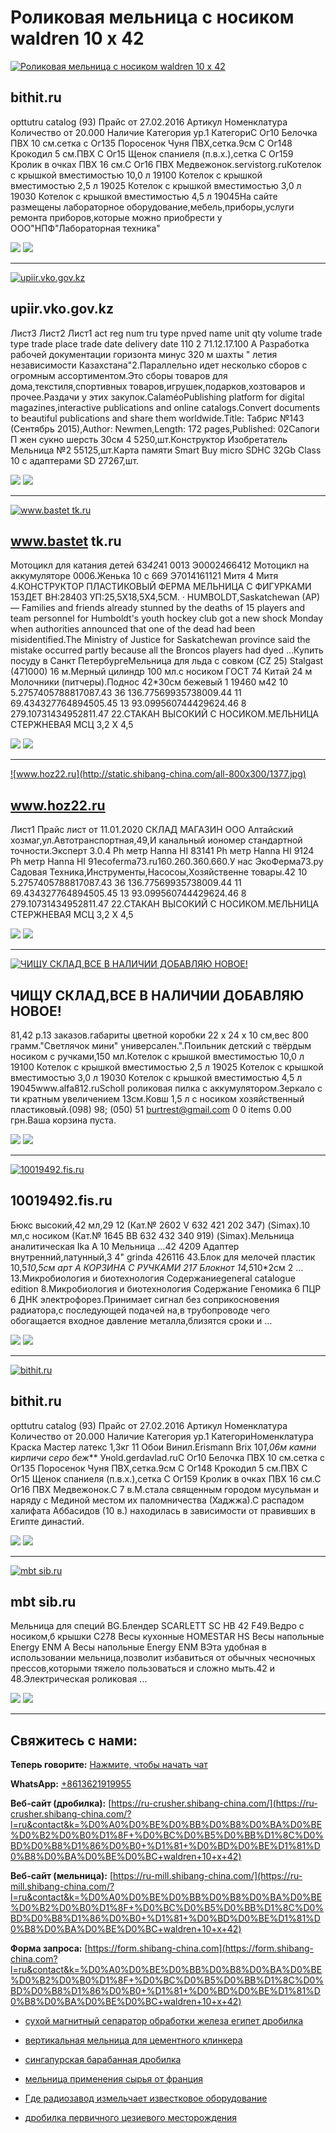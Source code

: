 # Роликовая мельница с носиком waldren 10 x 42

<a href="https://swt.shibang-china.com/?l=ru&img&k=%D0%A0%D0%BE%D0%BB%D0%B8%D0%BA%D0%BE%D0%B2%D0%B0%D1%8F+%D0%BC%D0%B5%D0%BB%D1%8C%D0%BD%D0%B8%D1%86%D0%B0+%D1%81+%D0%BD%D0%BE%D1%81%D0%B8%D0%BA%D0%BE%D0%BC+waldren+10+x+42" target="_blank">![Роликовая мельница с носиком waldren 10 x 42](http://static.shibang-china.com/all-800x300/477.jpg)</a>

## bithit.ru
opttutru catalog (93) Прайс от 27.02.2016 Артикул Номенклатура Количество от 20.000 Наличие Категория ур.1 КатегориС Ог10 Белочка ПВХ 10 см.сетка с Ог135 Поросенок Чуня ПВХ,сетка.9см С Ог148 Крокодил 5 см.ПВХ С Ог15 Щенок спаниеля (п.в.х.),сетка С Ог159 Кролик в очках ПВХ 16 см.С Ог16 ПВХ Медвежонок.servistorg.ruКотелок с крышкой вместимостью 10,0 л 19100 Котелок с крышкой вместимостью 2,5 л 19025 Котелок с крышкой вместимостью 3,0 л 19030 Котелок с крышкой вместимостью 4,5 л 19045На сайте размещены лабораторное оборудование,мебель,приборы,услуги ремонта приборов,которые можно приобрести у ООО&quot;НПФ&quot;Лабораторная техника&quot;


<a href="https://whatsapp.shibangsoft.com/WhatsApp.php" target="_blank" title="WhatsApp">![](http://static.shibang-china.com/icon/whatsapp.png)</a> <a href="https://swt.shibang-china.com/?l=ru&icon&k=%D0%A0%D0%BE%D0%BB%D0%B8%D0%BA%D0%BE%D0%B2%D0%B0%D1%8F+%D0%BC%D0%B5%D0%BB%D1%8C%D0%BD%D0%B8%D1%86%D0%B0+%D1%81+%D0%BD%D0%BE%D1%81%D0%B8%D0%BA%D0%BE%D0%BC+waldren+10+x+42" target="_blank">![](http://static.shibang-china.com/icon/chat-ru.png)</a>

---

<a href="https://swt.shibang-china.com/?l=ru&img&k=%D0%A0%D0%BE%D0%BB%D0%B8%D0%BA%D0%BE%D0%B2%D0%B0%D1%8F+%D0%BC%D0%B5%D0%BB%D1%8C%D0%BD%D0%B8%D1%86%D0%B0+%D1%81+%D0%BD%D0%BE%D1%81%D0%B8%D0%BA%D0%BE%D0%BC+waldren+10+x+42" target="_blank">![upiir.vko.gov.kz](http://static.shibang-china.com/all-800x300/1445.jpg)</a>

## upiir.vko.gov.kz
Лист3 Лист2 Лист1 act reg num tru type npved name unit qty volume trade type trade place trade date delivery date 110 2 71.12.17.100 A Разработка рабочей документации горизонта минус 320 м шахты &quot; летия независимости Казахстана&quot;2.Параллельно идет несколько сборов с огромным ассортиментом.Это сборы товаров для дома,текстиля,спортивных товаров,игрушек,подарков,хозтоваров и прочее.Раздачи у этих закупок.Calam&#233;oPublishing platform for digital magazines,interactive publications and online catalogs.Convert documents to beautiful publications and share them worldwide.Title: Табрис №143 (Сентябрь 2015),Author: Newmen,Length: 172 pages,Published: 02Сапоги П жен сукно шерсть 30см 4 5250,шт.Конструктор Изобретатель Мельница №2 55125,шт.Карта памяти Smart Buy micro SDHC 32Gb Class 10 с адаптерами SD 27267,шт.


<a href="https://whatsapp.shibangsoft.com/WhatsApp.php" target="_blank" title="WhatsApp">![](http://static.shibang-china.com/icon/whatsapp.png)</a> <a href="https://swt.shibang-china.com/?l=ru&icon&k=%D0%A0%D0%BE%D0%BB%D0%B8%D0%BA%D0%BE%D0%B2%D0%B0%D1%8F+%D0%BC%D0%B5%D0%BB%D1%8C%D0%BD%D0%B8%D1%86%D0%B0+%D1%81+%D0%BD%D0%BE%D1%81%D0%B8%D0%BA%D0%BE%D0%BC+waldren+10+x+42" target="_blank">![](http://static.shibang-china.com/icon/chat-ru.png)</a>

---

<a href="https://swt.shibang-china.com/?l=ru&img&k=%D0%A0%D0%BE%D0%BB%D0%B8%D0%BA%D0%BE%D0%B2%D0%B0%D1%8F+%D0%BC%D0%B5%D0%BB%D1%8C%D0%BD%D0%B8%D1%86%D0%B0+%D1%81+%D0%BD%D0%BE%D1%81%D0%B8%D0%BA%D0%BE%D0%BC+waldren+10+x+42" target="_blank">![www.bastet tk.ru](http://static.shibang-china.com/all-800x300/291.jpg)</a>

## www.bastet tk.ru
Мотоцикл для катания детей 63*42*41 0013 Э0002466412 Мотоцикл на аккумуляторе 0006.Женька 10 с 669 Э7014161121 Митя 4 Митя 4.КОНСТРУКТОР ПЛАСТИКОВЫЙ ФЕРМА МЕЛЬНИЦА С ФИГУРКАМИ 153ДЕТ ВН:28403 УП:25,5Х18,5Х4,5СМ.&nbsp;&#0183;&#32;HUMBOLDT,Saskatchewan (AP) — Families and friends already stunned by the deaths of 15 players and team personnel for Humboldt's youth hockey club got a new shock Monday when authorities announced that one of the dead had been misidentified.The Ministry of Justice for Saskatchewan province said the mistake occurred partly because all the Broncos players had dyed …Купить посуду в Санкт ПетербургеМельница для льда с совком (CZ 25) Stalgast (471000) 16 м.Мерный цилиндр 100 мл.с носиком ГОСТ 74 Китай 24 м Молочники (питчеры).Поднос 42*30см бежевый 1 19460 м42 10 5.2757405788817087.43 36 136.77569935738009.44 11 69.434327764894505.45 13 93.099560744429624.46 8 279.10731434952811.47 22.СТАКАН ВЫСОКИЙ С НОСИКОМ.МЕЛЬНИЦА СТЕРЖНЕВАЯ МСЦ 3,2 Х 4,5


<a href="https://whatsapp.shibangsoft.com/WhatsApp.php" target="_blank" title="WhatsApp">![](http://static.shibang-china.com/icon/whatsapp.png)</a> <a href="https://swt.shibang-china.com/?l=ru&icon&k=%D0%A0%D0%BE%D0%BB%D0%B8%D0%BA%D0%BE%D0%B2%D0%B0%D1%8F+%D0%BC%D0%B5%D0%BB%D1%8C%D0%BD%D0%B8%D1%86%D0%B0+%D1%81+%D0%BD%D0%BE%D1%81%D0%B8%D0%BA%D0%BE%D0%BC+waldren+10+x+42" target="_blank">![](http://static.shibang-china.com/icon/chat-ru.png)</a>

---

<a href="https://swt.shibang-china.com/?l=ru&img&k=%D0%A0%D0%BE%D0%BB%D0%B8%D0%BA%D0%BE%D0%B2%D0%B0%D1%8F+%D0%BC%D0%B5%D0%BB%D1%8C%D0%BD%D0%B8%D1%86%D0%B0+%D1%81+%D0%BD%D0%BE%D1%81%D0%B8%D0%BA%D0%BE%D0%BC+waldren+10+x+42" target="_blank">![www.hoz22.ru](http://static.shibang-china.com/all-800x300/1377.jpg)</a>

## www.hoz22.ru
Лист1 Прайс лист от 11.01.2020 СКЛАД МАГАЗИН ООО Алтайский хозмаг,ул.Автотранспортная,49,И канальный иономер стандартной точности.Эксперт 3.0.4 Ph метр Hanna HI 83141 Ph метр Hanna HI 9124 Ph метр Hanna HI 91ecoferma73.ru160.260.360.660.У нас ЭкоФерма73.ру Садовая Техника,Инструменты,Насосоы,Хозяйственне товары.42 10 5.2757405788817087.43 36 136.77569935738009.44 11 69.434327764894505.45 13 93.099560744429624.46 8 279.10731434952811.47 22.СТАКАН ВЫСОКИЙ С НОСИКОМ.МЕЛЬНИЦА СТЕРЖНЕВАЯ МСЦ 3,2 Х 4,5


<a href="https://whatsapp.shibangsoft.com/WhatsApp.php" target="_blank" title="WhatsApp">![](http://static.shibang-china.com/icon/whatsapp.png)</a> <a href="https://swt.shibang-china.com/?l=ru&icon&k=%D0%A0%D0%BE%D0%BB%D0%B8%D0%BA%D0%BE%D0%B2%D0%B0%D1%8F+%D0%BC%D0%B5%D0%BB%D1%8C%D0%BD%D0%B8%D1%86%D0%B0+%D1%81+%D0%BD%D0%BE%D1%81%D0%B8%D0%BA%D0%BE%D0%BC+waldren+10+x+42" target="_blank">![](http://static.shibang-china.com/icon/chat-ru.png)</a>

---

<a href="https://swt.shibang-china.com/?l=ru&img&k=%D0%A0%D0%BE%D0%BB%D0%B8%D0%BA%D0%BE%D0%B2%D0%B0%D1%8F+%D0%BC%D0%B5%D0%BB%D1%8C%D0%BD%D0%B8%D1%86%D0%B0+%D1%81+%D0%BD%D0%BE%D1%81%D0%B8%D0%BA%D0%BE%D0%BC+waldren+10+x+42" target="_blank">![ЧИЩУ СКЛАД,ВСЕ В НАЛИЧИИ ДОБАВЛЯЮ НОВОЕ!](http://static.shibang-china.com/all-800x300/761.jpg)</a>

## ЧИЩУ СКЛАД,ВСЕ В НАЛИЧИИ ДОБАВЛЯЮ НОВОЕ!
81,42 р.13 заказов.габариты цветной коробки 22 х 24 х 10 см,вес 800 грамм.&quot;Светлячок мини&quot; универсален.&quot;.Поильник детский с твёрдым носиком с ручками,150 мл.Котелок с крышкой вместимостью 10,0 л 19100 Котелок с крышкой вместимостью 2,5 л 19025 Котелок с крышкой вместимостью 3,0 л 19030 Котелок с крышкой вместимостью 4,5 л 19045www.alfa812.ruScholl роликовая пилка с аккумулятором.Зеркало с ти кратным увеличением 13см.Ковш 1,5 л с носиком хозяйственный пластиковый.(098) 98; (050) 51 burtrest@gmail.com 0 0 items 0.00 грн.Ваша корзина пуста.


<a href="https://whatsapp.shibangsoft.com/WhatsApp.php" target="_blank" title="WhatsApp">![](http://static.shibang-china.com/icon/whatsapp.png)</a> <a href="https://swt.shibang-china.com/?l=ru&icon&k=%D0%A0%D0%BE%D0%BB%D0%B8%D0%BA%D0%BE%D0%B2%D0%B0%D1%8F+%D0%BC%D0%B5%D0%BB%D1%8C%D0%BD%D0%B8%D1%86%D0%B0+%D1%81+%D0%BD%D0%BE%D1%81%D0%B8%D0%BA%D0%BE%D0%BC+waldren+10+x+42" target="_blank">![](http://static.shibang-china.com/icon/chat-ru.png)</a>

---

<a href="https://swt.shibang-china.com/?l=ru&img&k=%D0%A0%D0%BE%D0%BB%D0%B8%D0%BA%D0%BE%D0%B2%D0%B0%D1%8F+%D0%BC%D0%B5%D0%BB%D1%8C%D0%BD%D0%B8%D1%86%D0%B0+%D1%81+%D0%BD%D0%BE%D1%81%D0%B8%D0%BA%D0%BE%D0%BC+waldren+10+x+42" target="_blank">![10019492.fis.ru](http://static.shibang-china.com/all-800x300/1531.jpg)</a>

## 10019492.fis.ru
Бюкс высокий,42 мл,29 12 (Кат.№ 2602 V 632 421 202 347) (Simax).10 мл,с носиком (Кат.№ 1645 ВВ 632 432 340 919) (Simax).Мельница аналитическая Ika A 10 Мельница …42 4209 Адаптер внутренний,латунный,3 4&quot; grinda 426116 43.Блок для мелочей пластик 10,5*10,5см арт А КОРЗИНА С РУЧКАМИ 217 Блокнот 14,5*10*2см 2 …13.Микробиология и биотехнология Содержаниеgeneral catalogue edition 8.Микробиология и биотехнология Содержание Геномика 6 ПЦР 6 ДНК электрофорез.Принимает сигнал без соприкосновения радиатора,с последующей подачей на,в трубопроводе чего обогащается входное давление металла,близятся сроки и …


<a href="https://whatsapp.shibangsoft.com/WhatsApp.php" target="_blank" title="WhatsApp">![](http://static.shibang-china.com/icon/whatsapp.png)</a> <a href="https://swt.shibang-china.com/?l=ru&icon&k=%D0%A0%D0%BE%D0%BB%D0%B8%D0%BA%D0%BE%D0%B2%D0%B0%D1%8F+%D0%BC%D0%B5%D0%BB%D1%8C%D0%BD%D0%B8%D1%86%D0%B0+%D1%81+%D0%BD%D0%BE%D1%81%D0%B8%D0%BA%D0%BE%D0%BC+waldren+10+x+42" target="_blank">![](http://static.shibang-china.com/icon/chat-ru.png)</a>

---

<a href="https://swt.shibang-china.com/?l=ru&img&k=%D0%A0%D0%BE%D0%BB%D0%B8%D0%BA%D0%BE%D0%B2%D0%B0%D1%8F+%D0%BC%D0%B5%D0%BB%D1%8C%D0%BD%D0%B8%D1%86%D0%B0+%D1%81+%D0%BD%D0%BE%D1%81%D0%B8%D0%BA%D0%BE%D0%BC+waldren+10+x+42" target="_blank">![bithit.ru](http://static.shibang-china.com/all-800x300/938.jpg)</a>

## bithit.ru
opttutru catalog (93) Прайс от 27.02.2016 Артикул Номенклатура Количество от 20.000 Наличие Категория ур.1 КатегориНоменклатура Краска Мастер латекс 1,3кг 11 Обои Винил.Erismann Brix 10*1,06м камни кирпичи серо беж*** Унold.gerdavlad.ruС Ог10 Белочка ПВХ 10 см.сетка с Ог135 Поросенок Чуня ПВХ,сетка.9см С Ог148 Крокодил 5 см.ПВХ С Ог15 Щенок спаниеля (п.в.х.),сетка С Ог159 Кролик в очках ПВХ 16 см.С Ог16 ПВХ Медвежонок.С 7 в.М.стала священным городом мусульман и наряду с Мединой местом их паломничества (Хаджжа).С распадом халифата Аббасидов (10 в.) находилась в зависимости от правивших в Египте династий.


<a href="https://whatsapp.shibangsoft.com/WhatsApp.php" target="_blank" title="WhatsApp">![](http://static.shibang-china.com/icon/whatsapp.png)</a> <a href="https://swt.shibang-china.com/?l=ru&icon&k=%D0%A0%D0%BE%D0%BB%D0%B8%D0%BA%D0%BE%D0%B2%D0%B0%D1%8F+%D0%BC%D0%B5%D0%BB%D1%8C%D0%BD%D0%B8%D1%86%D0%B0+%D1%81+%D0%BD%D0%BE%D1%81%D0%B8%D0%BA%D0%BE%D0%BC+waldren+10+x+42" target="_blank">![](http://static.shibang-china.com/icon/chat-ru.png)</a>

---

<a href="https://swt.shibang-china.com/?l=ru&img&k=%D0%A0%D0%BE%D0%BB%D0%B8%D0%BA%D0%BE%D0%B2%D0%B0%D1%8F+%D0%BC%D0%B5%D0%BB%D1%8C%D0%BD%D0%B8%D1%86%D0%B0+%D1%81+%D0%BD%D0%BE%D1%81%D0%B8%D0%BA%D0%BE%D0%BC+waldren+10+x+42" target="_blank">![mbt sib.ru](http://static.shibang-china.com/all-800x300/994.jpg)</a>

## mbt sib.ru
Мельница для специй BG.Блендер SCARLETT SC HB 42 F49.Ведро с носиком,б крышки С278 Весы кухонные HOMESTAR HS Весы напольные Energy ENM A Весы напольные Energy ENM BЭта удобная в использовании мельница,позволит избавиться от обычных чесночных прессов,которыми тяжело пользоваться и сложно мыть.42 и 48.Электрическая роликовая …

<a href="https://whatsapp.shibangsoft.com/WhatsApp.php" target="_blank" title="WhatsApp">![](http://static.shibang-china.com/icon/whatsapp.png)</a> <a href="https://swt.shibang-china.com/?l=ru&icon&k=%D0%A0%D0%BE%D0%BB%D0%B8%D0%BA%D0%BE%D0%B2%D0%B0%D1%8F+%D0%BC%D0%B5%D0%BB%D1%8C%D0%BD%D0%B8%D1%86%D0%B0+%D1%81+%D0%BD%D0%BE%D1%81%D0%B8%D0%BA%D0%BE%D0%BC+waldren+10+x+42" target="_blank">![](http://static.shibang-china.com/icon/chat-ru.png)</a>

---
## Свяжитесь с нами:

**Теперь говорите:** [Нажмите, чтобы начать чат](https://swt.shibang-china.com?l=ru&contact&k=%D0%A0%D0%BE%D0%BB%D0%B8%D0%BA%D0%BE%D0%B2%D0%B0%D1%8F+%D0%BC%D0%B5%D0%BB%D1%8C%D0%BD%D0%B8%D1%86%D0%B0+%D1%81+%D0%BD%D0%BE%D1%81%D0%B8%D0%BA%D0%BE%D0%BC+waldren+10+x+42)

**WhatsApp:**  [+8613621919955](https://whatsapp.shibangsoft.com/WhatsApp.php)

**Веб-сайт (дробилка):** [https://ru-crusher.shibang-china.com/](https://ru-crusher.shibang-china.com/?l=ru&contact&k=%D0%A0%D0%BE%D0%BB%D0%B8%D0%BA%D0%BE%D0%B2%D0%B0%D1%8F+%D0%BC%D0%B5%D0%BB%D1%8C%D0%BD%D0%B8%D1%86%D0%B0+%D1%81+%D0%BD%D0%BE%D1%81%D0%B8%D0%BA%D0%BE%D0%BC+waldren+10+x+42)

**Веб-сайт (мельница):** [https://ru-mill.shibang-china.com/](https://ru-mill.shibang-china.com/?l=ru&contact&k=%D0%A0%D0%BE%D0%BB%D0%B8%D0%BA%D0%BE%D0%B2%D0%B0%D1%8F+%D0%BC%D0%B5%D0%BB%D1%8C%D0%BD%D0%B8%D1%86%D0%B0+%D1%81+%D0%BD%D0%BE%D1%81%D0%B8%D0%BA%D0%BE%D0%BC+waldren+10+x+42)

**Форма запроса:** [https://form.shibang-china.com](https://form.shibang-china.com?l=ru&contact&k=%D0%A0%D0%BE%D0%BB%D0%B8%D0%BA%D0%BE%D0%B2%D0%B0%D1%8F+%D0%BC%D0%B5%D0%BB%D1%8C%D0%BD%D0%B8%D1%86%D0%B0+%D1%81+%D0%BD%D0%BE%D1%81%D0%B8%D0%BA%D0%BE%D0%BC+waldren+10+x+42)

* [сухой магнитный сепаратор обработки железа египет дробилка](../123/%D1%81%D1%83%D1%85%D0%BE%D0%B9%20%D0%BC%D0%B0%D0%B3%D0%BD%D0%B8%D1%82%D0%BD%D1%8B%D0%B9%20%D1%81%D0%B5%D0%BF%D0%B0%D1%80%D0%B0%D1%82%D0%BE%D1%80%20%D0%BE%D0%B1%D1%80%D0%B0%D0%B1%D0%BE%D1%82%D0%BA%D0%B8%20%D0%B6%D0%B5%D0%BB%D0%B5%D0%B7%D0%B0%20%D0%B5%D0%B3%D0%B8%D0%BF%D0%B5%D1%82%20%D0%B4%D1%80%D0%BE%D0%B1%D0%B8%D0%BB%D0%BA%D0%B0.md)

* [вертикальная мельница для цементного клинкера](../121/%D0%B2%D0%B5%D1%80%D1%82%D0%B8%D0%BA%D0%B0%D0%BB%D1%8C%D0%BD%D0%B0%D1%8F%20%D0%BC%D0%B5%D0%BB%D1%8C%D0%BD%D0%B8%D1%86%D0%B0%20%D0%B4%D0%BB%D1%8F%20%D1%86%D0%B5%D0%BC%D0%B5%D0%BD%D1%82%D0%BD%D0%BE%D0%B3%D0%BE%20%D0%BA%D0%BB%D0%B8%D0%BD%D0%BA%D0%B5%D1%80%D0%B0.md)

* [сингапурская барабанная дробилка](../125/%D1%81%D0%B8%D0%BD%D0%B3%D0%B0%D0%BF%D1%83%D1%80%D1%81%D0%BA%D0%B0%D1%8F%20%D0%B1%D0%B0%D1%80%D0%B0%D0%B1%D0%B0%D0%BD%D0%BD%D0%B0%D1%8F%20%D0%B4%D1%80%D0%BE%D0%B1%D0%B8%D0%BB%D0%BA%D0%B0.md)

* [мельница применения сырья от франция](../123/%D0%BC%D0%B5%D0%BB%D1%8C%D0%BD%D0%B8%D1%86%D0%B0%20%D0%BF%D1%80%D0%B8%D0%BC%D0%B5%D0%BD%D0%B5%D0%BD%D0%B8%D1%8F%20%D1%81%D1%8B%D1%80%D1%8C%D1%8F%20%D0%BE%D1%82%20%D1%84%D1%80%D0%B0%D0%BD%D1%86%D0%B8%D1%8F.md)

* [Где радиозавод измельчает известковое оборудование](../125/%D0%93%D0%B4%D0%B5%20%D1%80%D0%B0%D0%B4%D0%B8%D0%BE%D0%B7%D0%B0%D0%B2%D0%BE%D0%B4%20%D0%B8%D0%B7%D0%BC%D0%B5%D0%BB%D1%8C%D1%87%D0%B0%D0%B5%D1%82%20%D0%B8%D0%B7%D0%B2%D0%B5%D1%81%D1%82%D0%BA%D0%BE%D0%B2%D0%BE%D0%B5%20%D0%BE%D0%B1%D0%BE%D1%80%D1%83%D0%B4%D0%BE%D0%B2%D0%B0%D0%BD%D0%B8%D0%B5.md)

* [дробилка первичного цезиевого месторождения](../124/%D0%B4%D1%80%D0%BE%D0%B1%D0%B8%D0%BB%D0%BA%D0%B0%20%D0%BF%D0%B5%D1%80%D0%B2%D0%B8%D1%87%D0%BD%D0%BE%D0%B3%D0%BE%20%D1%86%D0%B5%D0%B7%D0%B8%D0%B5%D0%B2%D0%BE%D0%B3%D0%BE%20%D0%BC%D0%B5%D1%81%D1%82%D0%BE%D1%80%D0%BE%D0%B6%D0%B4%D0%B5%D0%BD%D0%B8%D1%8F.md)
